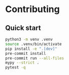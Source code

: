 # Contributing

## Quick start
```bash
python3 -m venv .venv
source .venv/bin/activate
pip install -e ".[dev]"
pre-commit install
pre-commit run --all-files
mypy --strict .
pytest -q

